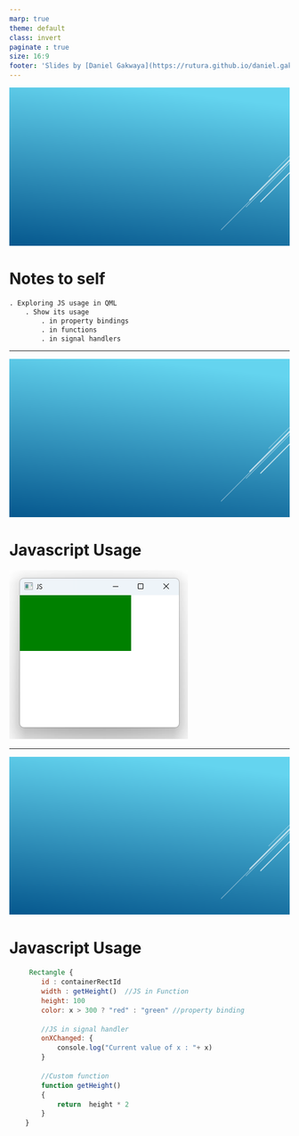 ```yaml
---
marp: true
theme: default
class: invert
paginate : true
size: 16:9
footer: 'Slides by [Daniel Gakwaya](https://rutura.github.io/daniel.gakwaya/) at [LearnQtGuide](https://www.learnqt.guide/)'
---
```

![bg](images/slide_background.png)
# Notes to self
    . Exploring JS usage in QML
        . Show its usage
            . in property bindings
            . in functions
            . in signal handlers

       
---
![bg](images/slide_background.png)
# Javascript  Usage
![](images/1.png)

---
![bg](images/slide_background.png)
# Javascript Usage
```qml
     Rectangle {
        id : containerRectId
        width : getHeight()  //JS in Function
        height: 100
        color: x > 300 ? "red" : "green" //property binding

        //JS in signal handler
        onXChanged: {
            console.log("Current value of x : "+ x)
        }

        //Custom function
        function getHeight()
        {
            return  height * 2
        }
    }
```